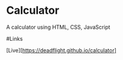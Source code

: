 # Calculator

A calculator using HTML, CSS, JavaScript


#Links

[Live][https://deadflight.github.io/calculator]
